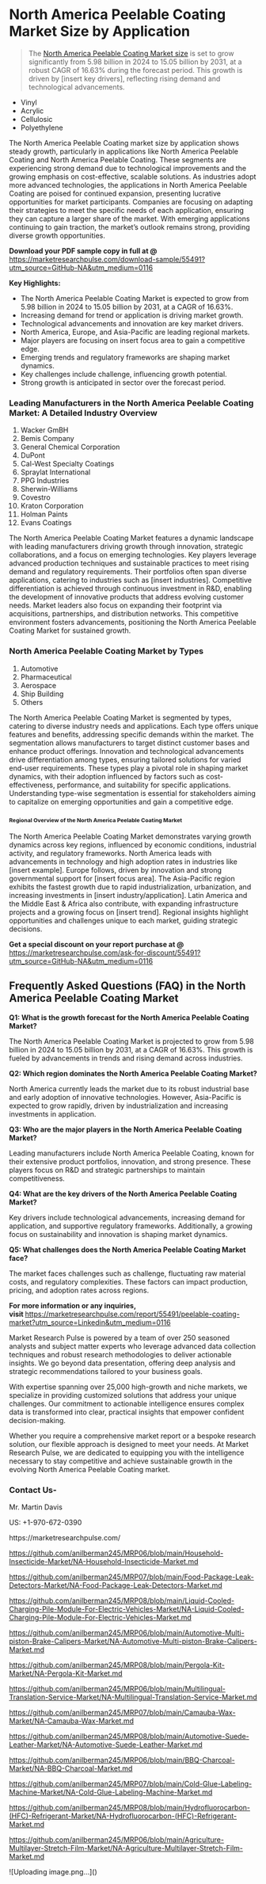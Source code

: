 <h1>North America Peelable Coating Market&nbsp;Size by Application</h1><blockquote><p>The <a href="https://marketresearchpulse.com/download-sample/55491?utm_source=GitHub-NA&amp;utm_medium=0116">North America Peelable Coating Market size</a> is set to grow significantly from 5.98 billion in 2024 to 15.05 billion by 2031, at a robust CAGR of 16.63% during the forecast period. This growth is driven by [insert key drivers], reflecting rising demand and technological advancements.</p></blockquote><ul><li>Vinyl<li> Acrylic<li> Cellulosic<li> Polyethylene</li></ul><p>The North America Peelable Coating market size by application shows steady growth, particularly in applications like North America Peelable Coating and North America Peelable Coating. These segments are experiencing strong demand due to technological improvements and the growing emphasis on cost-effective, scalable solutions. As industries adopt more advanced technologies, the applications in North America Peelable Coating are poised for continued expansion, presenting lucrative opportunities for market participants. Companies are focusing on adapting their strategies to meet the specific needs of each application, ensuring they can capture a larger share of the market. With emerging applications continuing to gain traction, the market’s outlook remains strong, providing diverse growth opportunities.</p><p><strong>Download your PDF sample copy in full at @ </strong><a href="https://marketresearchpulse.com/download-sample/55491?utm_source=GitHub-NA&amp;utm_medium=0116">https://marketresearchpulse.com/download-sample/55491?utm_source=GitHub-NA&amp;utm_medium=0116</a></p><p><strong>Key Highlights: </strong></p><ul><li>The North America Peelable Coating Market is expected to grow from 5.98 billion in 2024 to 15.05 billion by 2031, at a CAGR of 16.63%.</li><li>Increasing demand for trend or application is driving market growth.</li><li>Technological advancements and innovation are key market drivers.</li><li>North America, Europe, and Asia-Pacific are leading regional markets.</li><li>Major players are focusing on insert focus area to gain a competitive edge.</li><li>Emerging trends and regulatory frameworks are shaping market dynamics.</li><li>Key challenges include challenge, influencing growth potential.</li><li>Strong growth is anticipated in sector over the forecast period.</li></ul><h3>Leading Manufacturers in the North America Peelable Coating Market: A Detailed Industry Overview</h3><ol><li>Wacker GmBH</li><li>Bemis Company</li><li>General Chemical Corporation</li><li>DuPont</li><li>Cal-West Specialty Coatings</li><li>Spraylat International</li><li>PPG Industries</li><li>Sherwin-Williams</li><li>Covestro</li><li>Kraton Corporation</li><li>Holman Paints</li><li>Evans Coatings</li></ol><div class="flex max-w-full flex-col flex-grow"><div class="min-h-8 text-message flex w-full flex-col items-end gap-2 whitespace-normal break-words [.text-message+&amp;]:mt-5" dir="auto" data-message-author-role="assistant" data-message-id="fd8432e4-4910-450d-b182-61b7bfb0a01f" data-message-model-slug="gpt-4o"><div class="flex w-full flex-col gap-1 empty:hidden first:pt-[3px]"><div class="markdown prose w-full break-words dark:prose-invert light"><p>The North America Peelable Coating Market features a dynamic landscape with leading manufacturers driving growth through innovation, strategic collaborations, and a focus on emerging technologies. Key players leverage advanced production techniques and sustainable practices to meet rising demand and regulatory requirements. Their portfolios often span diverse applications, catering to industries such as [insert industries]. Competitive differentiation is achieved through continuous investment in R&amp;D, enabling the development of innovative products that address evolving customer needs. Market leaders also focus on expanding their footprint via acquisitions, partnerships, and distribution networks. This competitive environment fosters advancements, positioning the North America Peelable Coating Market for sustained growth.</p></div></div></div></div><h3>North America Peelable Coating Market by Types</h3><ol><li>Automotive<li> Pharmaceutical<li> Aerospace<li> Ship Building<li> Others</li></ol><div class="flex max-w-full flex-col flex-grow"><div class="min-h-8 text-message flex w-full flex-col items-end gap-2 whitespace-normal break-words [.text-message+&amp;]:mt-5" dir="auto" data-message-author-role="assistant" data-message-id="084470be-0bb7-4664-bddf-5156b4f41249" data-message-model-slug="gpt-4o-mini"><div class="flex w-full flex-col gap-1 empty:hidden first:pt-[3px]"><div class="markdown prose w-full break-words dark:prose-invert light"><p>The North America Peelable Coating Market is segmented by types, catering to diverse industry needs and applications. Each type offers unique features and benefits, addressing specific demands within the market. The segmentation allows manufacturers to target distinct customer bases and enhance product offerings. Innovation and technological advancements drive differentiation among types, ensuring tailored solutions for varied end-user requirements. These types play a pivotal role in shaping market dynamics, with their adoption influenced by factors such as cost-effectiveness, performance, and suitability for specific applications. Understanding type-wise segmentation is essential for stakeholders aiming to capitalize on emerging opportunities and gain a competitive edge.</p></div></div></div></div><h3><span style="font-size: 11px;">Regional Overview of the North America Peelable Coating Market</span></h3><div class="flex max-w-full flex-col flex-grow"><div class="min-h-8 text-message flex w-full flex-col items-end gap-2 whitespace-normal break-words [.text-message+&amp;]:mt-5" dir="auto" data-message-author-role="assistant" data-message-id="e9038762-ce64-4e30-91c9-9bd413514231" data-message-model-slug="gpt-4o-mini"><div class="flex w-full flex-col gap-1 empty:hidden first:pt-[3px]"><div class="markdown prose w-full break-words dark:prose-invert light"><p>The North America Peelable Coating Market demonstrates varying growth dynamics across key regions, influenced by economic conditions, industrial activity, and regulatory frameworks. North America leads with advancements in technology and high adoption rates in industries like [insert example]. Europe follows, driven by innovation and strong governmental support for [insert focus area]. The Asia-Pacific region exhibits the fastest growth due to rapid industrialization, urbanization, and increasing investments in [insert industry/application]. Latin America and the Middle East &amp; Africa also contribute, with expanding infrastructure projects and a growing focus on [insert trend]. Regional insights highlight opportunities and challenges unique to each market, guiding strategic decisions.</p></div></div></div></div><p><strong>Get a special discount on your report purchase at @ </strong><a href="https://marketresearchpulse.com/ask-for-discount/55491?utm_source=GitHub-NA&amp;utm_medium=0116">https://marketresearchpulse.com/ask-for-discount/55491?utm_source=GitHub-NA&amp;utm_medium=0116</a></p><h2>Frequently Asked Questions (FAQ) in the North America Peelable Coating Market</h2><p><strong>Q1: What is the growth forecast for the North America Peelable Coating Market?</strong></p><p>The North America Peelable Coating Market is projected to grow from 5.98 billion in 2024 to 15.05 billion by 2031, at a CAGR of 16.63%. This growth is fueled by advancements in trends and rising demand across industries.</p><p><strong>Q2: Which region dominates the North America Peelable Coating Market?</strong></p><p>North America currently leads the market due to its robust industrial base and early adoption of innovative technologies. However, Asia-Pacific is expected to grow rapidly, driven by industrialization and increasing investments in application.</p><p><strong>Q3: Who are the major players in the North America Peelable Coating Market?</strong></p><p>Leading manufacturers include North America Peelable Coating, known for their extensive product portfolios, innovation, and strong presence. These players focus on R&amp;D and strategic partnerships to maintain competitiveness.</p><p><strong>Q4: What are the key drivers of the North America Peelable Coating Market?</strong></p><p>Key drivers include technological advancements, increasing demand for application, and supportive regulatory frameworks. Additionally, a growing focus on sustainability and innovation is shaping market dynamics.</p><p><strong>Q5: What challenges does the North America Peelable Coating Market face?</strong></p><p>The market faces challenges such as challenge, fluctuating raw material costs, and regulatory complexities. These factors can impact production, pricing, and adoption rates across regions.</p><p><strong>For more information or any inquiries, visit&nbsp;</strong><a href="https://marketresearchpulse.com/report/55491/peelable-coating-market?utm_source=Linkedin&utm_medium=0116">https://marketresearchpulse.com/report/55491/peelable-coating-market?utm_source=Linkedin&utm_medium=0116</a></p><p>Market Research Pulse is powered by a team of over 250 seasoned analysts and subject matter experts who leverage advanced data collection techniques and robust research methodologies to deliver actionable insights. We go beyond data presentation, offering deep analysis and strategic recommendations tailored to your business goals.</p><p>With expertise spanning over 25,000 high-growth and niche markets, we specialize in providing customized solutions that address your unique challenges. Our commitment to actionable intelligence ensures complex data is transformed into clear, practical insights that empower confident decision-making.</p><p>Whether you require a comprehensive market report or a bespoke research solution, our flexible approach is designed to meet your needs. At Market Research Pulse, we are dedicated to equipping you with the intelligence necessary to stay competitive and achieve sustainable growth in the evolving North America Peelable Coating market.</p><h3><strong>Contact Us-</strong></h3><p>Mr. Martin Davis</p><p>US: +1-970-672-0390</p><p>https://marketresearchpulse.com/</p><p><a href="https://github.com/anilberman245/MRP06/blob/main/Household-Insecticide-Market/NA-Household-Insecticide-Market.md">https://github.com/anilberman245/MRP06/blob/main/Household-Insecticide-Market/NA-Household-Insecticide-Market.md</a></p><p><a href="https://github.com/anilberman245/MRP07/blob/main/Food-Package-Leak-Detectors-Market/NA-Food-Package-Leak-Detectors-Market.md">https://github.com/anilberman245/MRP07/blob/main/Food-Package-Leak-Detectors-Market/NA-Food-Package-Leak-Detectors-Market.md</a></p><p><a href="https://github.com/anilberman245/MRP08/blob/main/Liquid-Cooled-Charging-Pile-Module-For-Electric-Vehicles-Market/NA-Liquid-Cooled-Charging-Pile-Module-For-Electric-Vehicles-Market.md">https://github.com/anilberman245/MRP08/blob/main/Liquid-Cooled-Charging-Pile-Module-For-Electric-Vehicles-Market/NA-Liquid-Cooled-Charging-Pile-Module-For-Electric-Vehicles-Market.md</a></p><p><a href="https://github.com/anilberman245/MRP06/blob/main/Automotive-Multi-piston-Brake-Calipers-Market/NA-Automotive-Multi-piston-Brake-Calipers-Market.md">https://github.com/anilberman245/MRP06/blob/main/Automotive-Multi-piston-Brake-Calipers-Market/NA-Automotive-Multi-piston-Brake-Calipers-Market.md</a></p><p><a href="https://github.com/anilberman245/MRP08/blob/main/Pergola-Kit-Market/NA-Pergola-Kit-Market.md">https://github.com/anilberman245/MRP08/blob/main/Pergola-Kit-Market/NA-Pergola-Kit-Market.md</a></p><p><a href="https://github.com/anilberman245/MRP06/blob/main/Multilingual-Translation-Service-Market/NA-Multilingual-Translation-Service-Market.md">https://github.com/anilberman245/MRP06/blob/main/Multilingual-Translation-Service-Market/NA-Multilingual-Translation-Service-Market.md</a></p><p><a href="https://github.com/anilberman245/MRP07/blob/main/Camauba-Wax-Market/NA-Camauba-Wax-Market.md">https://github.com/anilberman245/MRP07/blob/main/Camauba-Wax-Market/NA-Camauba-Wax-Market.md</a></p><p><a href="https://github.com/anilberman245/MRP08/blob/main/Automotive-Suede-Leather-Market/NA-Automotive-Suede-Leather-Market.md">https://github.com/anilberman245/MRP08/blob/main/Automotive-Suede-Leather-Market/NA-Automotive-Suede-Leather-Market.md</a></p><p><a href="https://github.com/anilberman245/MRP06/blob/main/BBQ-Charcoal-Market/NA-BBQ-Charcoal-Market.md">https://github.com/anilberman245/MRP06/blob/main/BBQ-Charcoal-Market/NA-BBQ-Charcoal-Market.md</a></p><p><a href="https://github.com/anilberman245/MRP07/blob/main/Cold-Glue-Labeling-Machine-Market/NA-Cold-Glue-Labeling-Machine-Market.md">https://github.com/anilberman245/MRP07/blob/main/Cold-Glue-Labeling-Machine-Market/NA-Cold-Glue-Labeling-Machine-Market.md</a></p><p><a href="https://github.com/anilberman245/MRP08/blob/main/Hydrofluorocarbon-(HFC)-Refrigerant-Market/NA-Hydrofluorocarbon-(HFC)-Refrigerant-Market.md">https://github.com/anilberman245/MRP08/blob/main/Hydrofluorocarbon-(HFC)-Refrigerant-Market/NA-Hydrofluorocarbon-(HFC)-Refrigerant-Market.md</a></p><p><a href="https://github.com/anilberman245/MRP06/blob/main/Agriculture-Multilayer-Stretch-Film-Market/NA-Agriculture-Multilayer-Stretch-Film-Market.md">https://github.com/anilberman245/MRP06/blob/main/Agriculture-Multilayer-Stretch-Film-Market/NA-Agriculture-Multilayer-Stretch-Film-Market.md</a></p>
![Uploading image.png…]()

